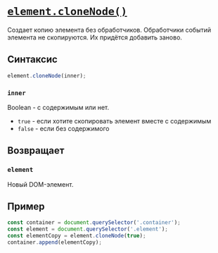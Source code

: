 # [`element.cloneNode()`](../index.md)

Создает копию элемента без обработчиков. Обработчики событий элемента не скопируются. Их придётся добавить заново.

## Синтаксис

```js
element.cloneNode(inner);
```

### `inner`

Boolean - с содержимым или нет.

- `true` - если хотите скопировать элемент вместе с содержимым
- `false` - если без содержимого

## Возвращает

### `element`

Новый DOM-элемент.

## Пример

```js
const container = document.querySelector('.container');
const element = document.querySelector('.element');
const elementCopy = element.cloneNode(true);
container.append(elementCopy);
```
